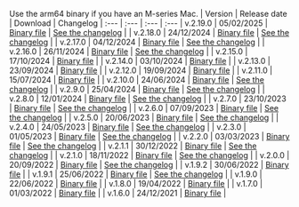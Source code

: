 Use the arm64 binary if you have an M-series Mac.
| Version | Release date | Download | Changelog |
:--- | :--- | :--- | :---
| v.2.19.0 | 05/02/2025 | [Binary file](https://storage.yandexcloud.net/yandexcloud-ydb/release/2.19.0/darwin/arm64/ydb) | [See the changelog](../../../changelog-cli.md#2-19-0) |
| v.2.18.0 | 24/12/2024 | [Binary file](https://storage.yandexcloud.net/yandexcloud-ydb/release/2.18.0/darwin/arm64/ydb) | [See the changelog](../../../changelog-cli.md#2-18-0) |
| v.2.17.0 | 04/12/2024 | [Binary file](https://storage.yandexcloud.net/yandexcloud-ydb/release/2.17.0/darwin/arm64/ydb) | [See the changelog](../../../changelog-cli.md#2-17-0) |
| v.2.16.0 | 26/11/2024 | [Binary file](https://storage.yandexcloud.net/yandexcloud-ydb/release/2.16.0/darwin/arm64/ydb) | [See the changelog](../../../changelog-cli.md#2-16-0) |
| v.2.15.0 | 17/10/2024 | [Binary file](https://storage.yandexcloud.net/yandexcloud-ydb/release/2.15.0/darwin/arm64/ydb) |
| v.2.14.0 | 03/10/2024 | [Binary file](https://storage.yandexcloud.net/yandexcloud-ydb/release/2.14.0/darwin/arm64/ydb) |
| v.2.13.0 | 23/09/2024 | [Binary file](https://storage.yandexcloud.net/yandexcloud-ydb/release/2.13.0/darwin/arm64/ydb) |
| v.2.12.0 | 19/09/2024 | [Binary file](https://storage.yandexcloud.net/yandexcloud-ydb/release/2.12.0/darwin/arm64/ydb) |
| v.2.11.0 | 15/07/2024 | [Binary file](https://storage.yandexcloud.net/yandexcloud-ydb/release/2.11.0/darwin/arm64/ydb) |
| v.2.10.0 | 24/06/2024 | [Binary file](https://storage.yandexcloud.net/yandexcloud-ydb/release/2.10.0/darwin/arm64/ydb) | [See the changelog](../../../changelog-cli.md#2-10-0) |
| v.2.9.0 | 25/04/2024 | [Binary file](https://storage.yandexcloud.net/yandexcloud-ydb/release/2.9.0/darwin/arm64/ydb) | [See the changelog](../../../changelog-cli.md#2-9-0) |
| v.2.8.0 | 12/01/2024 | [Binary file](https://storage.yandexcloud.net/yandexcloud-ydb/release/2.8.0/darwin/arm64/ydb) | [See the changelog](../../../changelog-cli.md#2-8-0) |
| v.2.7.0 | 23/10/2023 | [Binary file](https://storage.yandexcloud.net/yandexcloud-ydb/release/2.7.0/darwin/arm64/ydb) | [See the changelog](../../../changelog-cli.md#2-7-0) |
| v.2.6.0 | 07/09/2023 | [Binary file](https://storage.yandexcloud.net/yandexcloud-ydb/release/2.6.0/darwin/arm64/ydb) | [See the changelog](../../../changelog-cli.md#2-6-0) |
| v.2.5.0 | 20/06/2023 | [Binary file](https://storage.yandexcloud.net/yandexcloud-ydb/release/2.5.0/darwin/arm64/ydb) | [See the changelog](../../../changelog-cli.md#2-5-0) |
| v.2.4.0 | 24/05/2023 | [Binary file](https://storage.yandexcloud.net/yandexcloud-ydb/release/2.4.0/darwin/arm64/ydb) | [See the changelog](../../../changelog-cli.md#2-4-0) |
| v.2.3.0 | 01/05/2023 | [Binary file](https://storage.yandexcloud.net/yandexcloud-ydb/release/2.3.0/darwin/arm64/ydb) | [See the changelog](../../../changelog-cli.md#2-3-0) |
| v.2.2.0 | 03/03/2023 | [Binary file](https://storage.yandexcloud.net/yandexcloud-ydb/release/2.2.0/darwin/arm64/ydb) | [See the changelog](../../../changelog-cli.md#2-2-0) |
| v.2.1.1 | 30/12/2022 | [Binary file](https://storage.yandexcloud.net/yandexcloud-ydb/release/2.1.1/darwin/arm64/ydb) | [See the changelog](../../../changelog-cli.md#2-1-1) |
| v.2.1.0 | 18/11/2022 | [Binary file](https://storage.yandexcloud.net/yandexcloud-ydb/release/2.1.0/darwin/arm64/ydb) | [See the changelog](../../../changelog-cli.md#2-1-0) |
| v.2.0.0 | 20/09/2022 | [Binary file](https://storage.yandexcloud.net/yandexcloud-ydb/release/2.0.0/darwin/arm64/ydb) | [See the changelog](../../../changelog-cli.md#2-0-0) |
| v.1.9.2 | 30/06/2022 | [Binary file](https://storage.yandexcloud.net/yandexcloud-ydb/release/1.9.2/darwin/arm64/ydb) |
| v.1.9.1 | 25/06/2022 | [Binary file](https://storage.yandexcloud.net/yandexcloud-ydb/release/1.9.1/darwin/arm64/ydb) | [See the changelog](../../../changelog-cli.md#1-9-1) |
| v.1.9.0 | 22/06/2022 | [Binary file](https://storage.yandexcloud.net/yandexcloud-ydb/release/1.9.0/darwin/arm64/ydb) |
| v.1.8.0 | 19/04/2022 | [Binary file](https://storage.yandexcloud.net/yandexcloud-ydb/release/1.8.0/darwin/arm64/ydb) |
| v.1.7.0 | 01/03/2022 | [Binary file](https://storage.yandexcloud.net/yandexcloud-ydb/release/1.7.0/darwin/arm64/ydb) |
| v.1.6.0 | 24/12/2021 | [Binary file](https://storage.yandexcloud.net/yandexcloud-ydb/release/1.6.0/darwin/arm64/ydb) |
